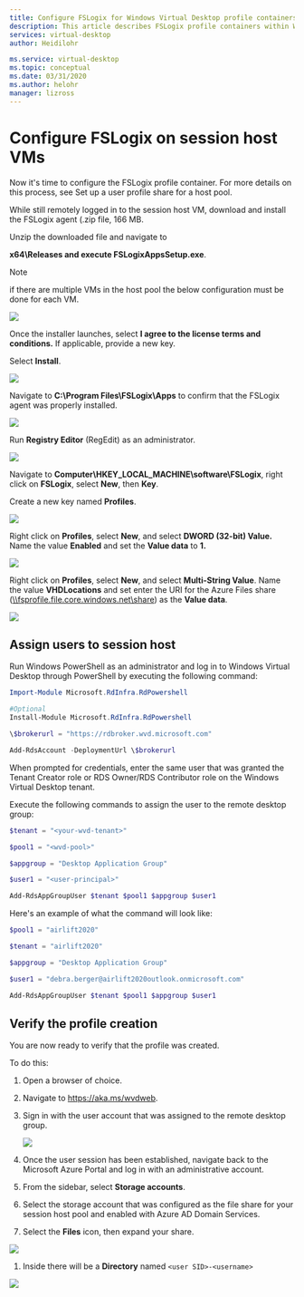 ```yaml
---
title: Configure FSLogix for Windows Virtual Desktop profile containers - Azure
description: This article describes FSLogix profile containers within Windows Virtual Desktop and Azure files.
services: virtual-desktop
author: Heidilohr

ms.service: virtual-desktop
ms.topic: conceptual
ms.date: 03/31/2020
ms.author: helohr
manager: lizross
---
```


# Configure FSLogix on session host VMs

Now it's time to configure the FSLogix profile container. For more details on this process, see Set up a user profile share for a host pool.

While still remotely logged in to the session host VM, download and install the FSLogix agent (.zip file, 166 MB.

Unzip the downloaded file and navigate to

**x64\\Releases and execute FSLogixAppsSetup.exe**.

>[!NOTE]
> if there are multiple VMs in the host pool the below configuration must be done for each VM.

![](media/fdb02247f8a528be7f7d63a550f8a10e.png)

Once the installer launches, select **I agree to the license terms and conditions.** If applicable, provide a new key.

Select **Install**.

![](media/bc8bad805085ef1875a20b0d845f99a4.png)

Navigate to **C:\\Program Files\\FSLogix\\Apps** to confirm that the FSLogix agent was properly installed.

![](media/32f561f6e923afc899019cc9657732f9.png)

Run **Registry Editor** (RegEdit) as an administrator.

![](media/d7e6314d663907e4227b1fdc0e62ec0e.png)

Navigate to **Computer\\HKEY_LOCAL_MACHINE\\software\\FSLogix**, right click on **FSLogix**, select **New**, then **Key**.

Create a new key named **Profiles**.

![](media/56af5129fe452d55356d6c1817c29f07.png)

Right click on **Profiles**, select **New**, and select **DWORD (32-bit) Value.** Name the value **Enabled** and set the **Value data** to **1.**

![](media/bf055352db16c62a97abf335c45861ee.png)

Right click on **Profiles**, select **New**, and select **Multi-String Value**. Name the value **VHDLocations** and set enter the URI for the Azure Files share ([\\\\fsprofile.file.core.windows.net\\share](file:///\\fsprofile.file.core.windows.net\share)) as the **Value data**.

![](media/af24bd82e8186f3188cd9e140e828801.png)

## Assign users to session host

Run Windows PowerShell as an administrator and log in to Windows Virtual Desktop
through PowerShell by executing the following command:

```powershell
Import-Module Microsoft.RdInfra.RdPowershell

#Optional
Install-Module Microsoft.RdInfra.RdPowershell

\$brokerurl = "https://rdbroker.wvd.microsoft.com"

Add-RdsAccount -DeploymentUrl \$brokerurl
```

When prompted for credentials, enter the same user that was granted the Tenant Creator role or RDS Owner/RDS Contributor role on the Windows Virtual Desktop tenant.

Execute the following commands to assign the user to the remote desktop group:

```powershell
$tenant = "<your-wvd-tenant>"

$pool1 = "<wvd-pool>"

$appgroup = "Desktop Application Group"

$user1 = "<user-principal>"

Add-RdsAppGroupUser $tenant $pool1 $appgroup $user1
```

Here's an example of what the command will look like:

```powershell
$pool1 = "airlift2020"

$tenant = "airlift2020"

$appgroup = "Desktop Application Group"

$user1 = "debra.berger@airlift2020outlook.onmicrosoft.com"

Add-RdsAppGroupUser $tenant $pool1 $appgroup $user1
```

## Verify the profile creation

You are now ready to verify that the profile was created.

To do this:

1.  Open a browser of choice.

2.  Navigate to https://aka.ms/wvdweb.

3.  Sign in with the user account that was assigned to the remote desktop group.

    ![](media/3bc26bb1d5ec0888ec613afd92eafeb9.png)

4.  Once the user session has been established, navigate back to the Microsoft
    Azure Portal and log in with an administrative account.

5.  From the sidebar, select **Storage accounts**.

6.  Select the storage account that was configured as the file share for your
    session host pool and enabled with Azure AD Domain Services.

7.  Select the **Files** icon, then expand your share.

![](media/df16193f01546d2c027e4774b619a16e.png)

1.  Inside there will be a **Directory** named `<user SID>-<username>`

![](media/a92a3f73447d63e998ccf6ee07d1729e.png)

